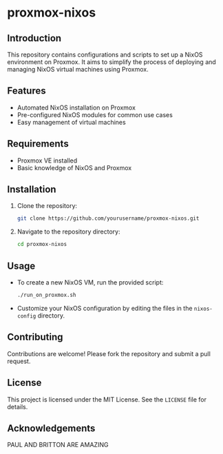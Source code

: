 # proxmox-nixos
## Introduction
This repository contains configurations and scripts to set up a NixOS environment on Proxmox. It aims to simplify the process of deploying and managing NixOS virtual machines using Proxmox.

## Features
- Automated NixOS installation on Proxmox
- Pre-configured NixOS modules for common use cases
- Easy management of virtual machines

## Requirements
- Proxmox VE installed
- Basic knowledge of NixOS and Proxmox

## Installation
1. Clone the repository:
    ```sh
    git clone https://github.com/yourusername/proxmox-nixos.git
    ```
2. Navigate to the repository directory:
    ```sh
    cd proxmox-nixos
    ```

## Usage
- To create a new NixOS VM, run the provided script:
  ```sh
  ./run_on_proxmox.sh
  ```
- Customize your NixOS configuration by editing the files in the `nixos-config` directory.

## Contributing
Contributions are welcome! Please fork the repository and submit a pull request.

## License
This project is licensed under the MIT License. See the `LICENSE` file for details.

## Acknowledgements
PAUL AND BRITTON ARE AMAZING